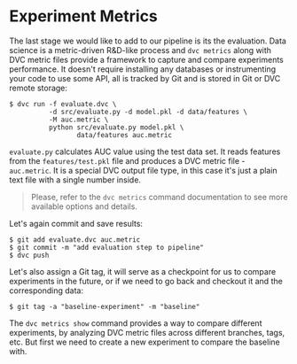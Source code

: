# Experiment Metrics

The last stage we would like to add to our pipeline is its the evaluation. Data
science is a metric-driven R&D-like process and `dvc metrics` along with DVC
metric files provide a framework to capture and compare experiments performance.
It doesn't require installing any databases or instrumenting your code to use
some API, all is tracked by Git and is stored in Git or DVC remote storage:

```dvc
$ dvc run -f evaluate.dvc \
          -d src/evaluate.py -d model.pkl -d data/features \
          -M auc.metric \
          python src/evaluate.py model.pkl \
                 data/features auc.metric
```

`evaluate.py` calculates AUC value using the test data set. It reads features
from the `features/test.pkl` file and produces a DVC metric file - `auc.metric`.
It is a special DVC output file type, in this case it's just a plain text file
with a single number inside.

> Please, refer to the `dvc metrics` command documentation to see more available
> options and details.

Let's again commit and save results:

```dvc
$ git add evaluate.dvc auc.metric
$ git commit -m "add evaluation step to pipeline"
$ dvc push
```

Let's also assign a Git tag, it will serve as a checkpoint for us to compare
experiments in the future, or if we need to go back and checkout it and the
corresponding data:

```dvc
$ git tag -a "baseline-experiment" -m "baseline"
```

The `dvc metrics show` command provides a way to compare different experiments,
by analyzing DVC metric files across different branches, tags, etc. But first we
need to create a new experiment to compare the baseline with.
